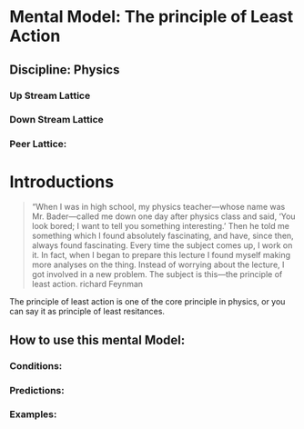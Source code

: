 # Mental Model: The principle of Least Action

## Discipline: Physics

### Up Stream Lattice

### Down Stream Lattice

### Peer Lattice:

# Introductions

> “When I was in high school, my physics teacher—whose name was Mr. Bader—called me down one day after physics class and said, ‘You look bored; I want to tell you something interesting.’ Then he told me something which I found absolutely fascinating, and have, since then, always found fascinating. Every time the subject comes up, I work on it. In fact, when I began to prepare this lecture I found myself making more analyses on the thing. Instead of worrying about the lecture, I got involved in a new problem. The subject is this—the principle of least action.
 richard Feynman
 
 
 The principle of least action is one of the core principle in physics, or you can say it as principle of least resitances.
 


## How to use this mental Model:



### Conditions:

### Predictions:

### Examples:





